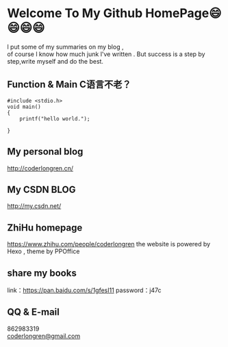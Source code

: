 # Welcome To My Github HomePage:smile::smile::smile::smile:
l put some of my summaries on my blog ,  
of course l know how much junk l've written .
 But success is a step by step,write myself and do the best.
## Function & Main C语言不老？
	#include <stdio.h>
	void main()
	{
		printf("hello world.");
		
	}
##  My personal blog
http://coderlongren.cn/ 
##  My CSDN BLOG
http://my.csdn.net/
## ZhiHu homepage
https://www.zhihu.com/people/coderlongren
the website is powered by Hexo , theme by PPOffice
## share my books   
link：https://pan.baidu.com/s/1gfesI11 password：j47c

## QQ & E-mail 
862983319  
coderlongren@gmail.com  